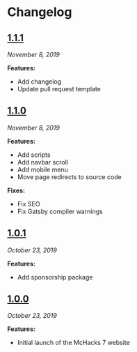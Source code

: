 # Changelog

## [1.1.1](https://github.com/hackmcgill/mchacks7/tree/1.1.1)

_November 8, 2019_

**Features:**

- Add changelog
- Update pull request template

## [1.1.0](https://github.com/hackmcgill/mchacks7/tree/1.1.0)

_November 8, 2019_

**Features:**

- Add scripts
- Add navbar scroll
- Add mobile menu
- Move page redirects to source code

**Fixes:**

- Fix SEO
- Fix Gatsby compiler warnings

## [1.0.1](https://github.com/hackmcgill/mchacks7/tree/1.0.1)

_October 23, 2019_

**Features:**

- Add sponsorship package

## [1.0.0](https://github.com/hackmcgill/mchacks7/tree/1.0.0)

_October 23, 2019_

**Features:**

- Initial launch of the McHacks 7 website
